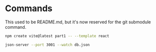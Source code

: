# Commands

This used to be README.md, but it's now reserved for the git submodule command.

```sh
npm create vite@latest part1 -- --template react
```

```sh
json-server --port 3001 --watch db.json
```
